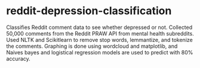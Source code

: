# reddit-depression-classification
Classifies Reddit comment data to see whether depressed or not. 
Collected 50,000 comments from the Reddit PRAW API from mental health subreddits. Used NLTK and Scikitlearn to remove stop words, lemmantize, and tokenize the comments. Graphing is done using wordcloud and matplotlib, and Naives bayes and logistical regression models are used to predict with 80% accuracy. 
